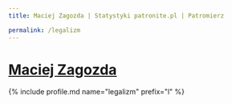 ```yaml
---
title: Maciej Zagozda | Statystyki patronite.pl | Patromierz

permalink: /legalizm
---
```


# [Maciej Zagozda](https://patronite.pl/legalizm)

{% include profile.md name="legalizm" prefix="l" %}
